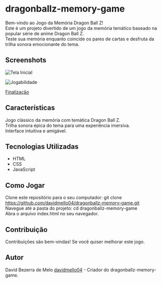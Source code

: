 # dragonballz-memory-game

Bem-vindo ao Jogo da Memória Dragon Ball Z!  \
Este é um projeto divertido de um jogo da memória temático baseado na popular série de anime Dragon Ball Z.  
Teste sua memória enquanto coincide os pares de cartas e desfruta da trilha sonora emocionante do tema.

## Screenshots

![Tela Inicial](https://github.com/davidmello04/dragonballz-memory-game/assets/102268159/bc4a77a6-3cfd-4ace-a39e-beb14fc68321)

![Jogabilidade](https://github.com/davidmello04/dragonballz-memory-game/assets/102268159/dc94ea3c-a31b-4d87-af74-587ed933c87e)

[Finalização](https://github.com/davidmello04/dragonballz-memory-game/assets/102268159/18dff3f8-7435-4719-90ed-6e1f3edd5f8b)



## Características
Jogo clássico da memória com temática Dragon Ball Z.  
Trilha sonora épica do tema para uma experiência imersiva.  
Interface intuitiva e amigável.  

## Tecnologias Utilizadas
- HTML  
- CSS  
- JavaScript  

## Como Jogar
Clone este repositório para o seu computador: git clone https://github.com/davidmello04/dragonballz-memory-game.git  
Navegue até a pasta do projeto: cd dragonballz-memory-game  
Abra o arquivo index.html no seu navegador.

## Contribuição
Contribuições são bem-vindas! Se você quiser melhorar este jogo.

## Autor
David Bezerra de Melo [davidmello04](https://github.com/davidmello04) - Criador do dragonballz-memory-game.
